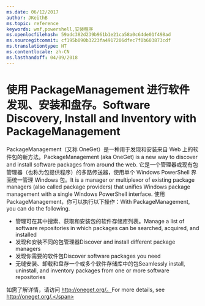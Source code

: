 ```yaml
---
ms.date: 06/12/2017
author: JKeithB
ms.topic: reference
keywords: wmf,powershell,安装程序
ms.openlocfilehash: 59adc382d239b961b1e21ca58a0c64de01f498ad
ms.sourcegitcommit: cf195b090b3223fa4917206dfec7f0b603873cdf
ms.translationtype: HT
ms.contentlocale: zh-CN
ms.lasthandoff: 04/09/2018
---
```

# <a name="software-discovery-install-and-inventory-with-packagemanagement"></a><span data-ttu-id="8a805-102">使用 PackageManagement 进行软件发现、安装和盘存。</span><span class="sxs-lookup"><span data-stu-id="8a805-102">Software Discovery, Install and Inventory with PackageManagement</span></span>

<span data-ttu-id="8a805-103">PackageManagement（又称 OneGet）是一种用于发现和安装来自 Web 上的软件包的新方法。</span><span class="sxs-lookup"><span data-stu-id="8a805-103">PackageManagement (aka OneGet) is a new way to discover and install software packages from around the web.</span></span> <span data-ttu-id="8a805-104">它是一个管理器或现有包管理器（也称为包提供程序）的多路传送器，使用单个 Windows PowerShell 界面统一管理 Windows 包。</span><span class="sxs-lookup"><span data-stu-id="8a805-104">It is a manager or multiplexor of existing package managers (also called package providers) that unifies Windows package management with a single Windows PowerShell interface.</span></span> <span data-ttu-id="8a805-105">使用 PackageManagement，你可以执行以下操作：</span><span class="sxs-lookup"><span data-stu-id="8a805-105">With PackageManagement, you can do the following.</span></span>

-   <span data-ttu-id="8a805-106">管理可在其中搜索、获取和安装包的软件存储库列表。</span><span class="sxs-lookup"><span data-stu-id="8a805-106">Manage a list of software repositories in which packages can be searched, acquired, and installed</span></span>
-   <span data-ttu-id="8a805-107">发现和安装不同的包管理器</span><span class="sxs-lookup"><span data-stu-id="8a805-107">Discover and install different package managers</span></span>
-   <span data-ttu-id="8a805-108">发现你需要的软件包</span><span class="sxs-lookup"><span data-stu-id="8a805-108">Discover software packages you need</span></span>
-   <span data-ttu-id="8a805-109">无缝安装、卸载和盘存一个或多个软件存储库中的包</span><span class="sxs-lookup"><span data-stu-id="8a805-109">Seamlessly install, uninstall, and inventory packages from one or more software repositories</span></span>

<span data-ttu-id="8a805-110">如需了解详情，请访问 http://oneget.org/。</span><span class="sxs-lookup"><span data-stu-id="8a805-110">For more details, see http://oneget.org/.</span></span>